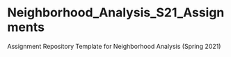 # Neighborhood_Analysis_S21_Assignments
Assignment Repository Template for Neighborhood Analysis (Spring 2021)
